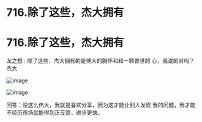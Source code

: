 # 716.除了这些，杰大拥有

# 716.除了这些，杰大拥有

龙之想 : 除了这些，杰大拥有的是博大的胸怀和和一颗普世的 心，我说的对吗？杰大

![image](img/Image_232.png)

![image](img/Image_233.png)

回答：没这么伟大，我就是喜欢分享，因为这才能让别人发现 我的问题，我才能不经历市场就能得到正反馈，进步更快。
